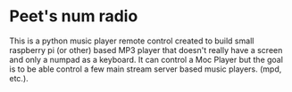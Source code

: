 # Peet's num radio

This is a python music player remote control created to build small raspberry pi (or other) based MP3 player that doesn't really have a screen and only a numpad as a keyboard. It can control a Moc Player but the goal is to be able control a few main stream server based music players. (mpd, etc.). 
